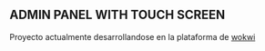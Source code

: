 ## ADMIN PANEL WITH TOUCH SCREEN

Proyecto actualmente desarrollandose en la plataforma de [wokwi](wokwi.com)